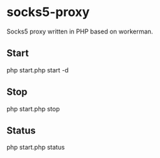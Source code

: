 # socks5-proxy
Socks5 proxy written in PHP based on workerman.

## Start
php start.php start -d

## Stop
php start.php stop

## Status
php start.php status
